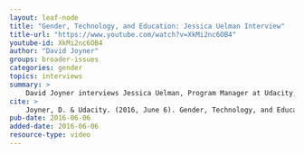 ```yaml
---
layout: leaf-node
title: "Gender, Technology, and Education: Jessica Uelman Interview"
title-url: "https://www.youtube.com/watch?v=XkMi2nc6OB4"
youtube-id: XkMi2nc6OB4
author: "David Joyner"
groups: broader-issues
categories: gender
topics: interviews
summary: >
    David Joyner interviews Jessica Uelman, Program Manager at Udacity, about Gender, Technology, and Education.
cite: >
    Joyner, D. & Udacity. (2016, June 6). Gender, Technology, and Education: Jessica Uelman Interview. Retrieved from https://www.youtube.com/watch?v=XkMi2nc6OB4
pub-date: 2016-06-06
added-date: 2016-06-06
resource-type: video
---
```

